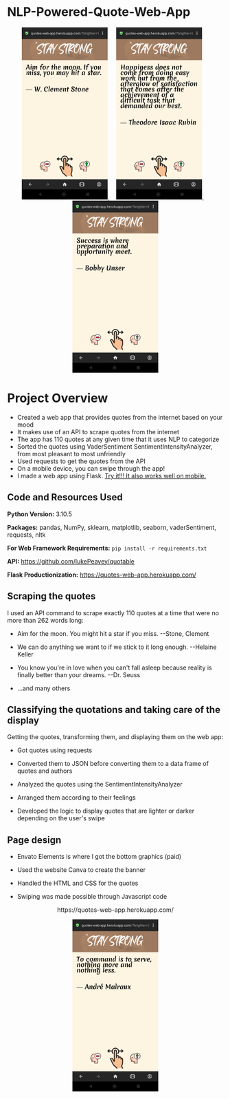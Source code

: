 # NLP-Powered-Quote-Web-App
<p align="center">
  <a href="https://quotes-web-app.herokuapp.com/">
    <img src="picture1.png" alt="Logo" width=200 height=400>
  </a>
  &nbsp
  &nbsp
  <a href="https://quotes-web-app.herokuapp.com/">
    <img src="picture3.png" alt="Logo" width=200 height=400>
  </a>
  &nbsp
  &nbsp
  <a href="https://quotes-web-app.herokuapp.com/">
    <img src="picture2.png" alt="Logo" width=200 height=400>
  </a>
</p>


# Project Overview


* Created a web app that provides quotes from the internet based on your mood
* It makes use of an API to scrape quotes from the internet
* The app has 110 quotes at any given time that it uses NLP to categorize
* Sorted the quotes using VaderSentiment SentimentIntensityAnalyzer, from most pleasant to most unfriendly
* Used requests to get the quotes from the API
* On a mobile device, you can swipe through the app!
* I made a web app using Flask. [Try it!!! It also works well on mobile.](https://quotes-web-app.herokuapp.com/)


## Code and Resources Used


**Python Version:** 3.10.5


**Packages:** pandas, NumPy, sklearn, matplotlib, seaborn, vaderSentiment, requests, nltk


**For Web Framework Requirements:**  ```pip install -r requirements.txt```


**API:**
https://github.com/lukePeavey/quotable


**Flask Productionization:**
https://quotes-web-app.herokuapp.com/


## Scraping the quotes


I used an API command to scrape exactly 110 quotes at a time that were no more than 262 words long:


*    Aim for the moon. You might hit a star if you miss. --Stone, Clement


*    We can do anything we want to if we stick to it long enough. --Helaine Keller


*    You know you're in love when you can't fall asleep because reality is finally better than your dreams. --Dr. Seuss


*    ...and many others


## Classifying the quotations and taking care of the display


Getting the quotes, transforming them, and displaying them on the web app:


*    Got quotes using requests


* Converted them to JSON before converting them to a data frame of quotes and authors


* Analyzed the quotes using the SentimentIntensityAnalyzer


* Arranged them according to their feelings


* Developed the logic to display quotes that are lighter or darker depending on the user's swipe


## Page design


* Envato Elements is where I got the bottom graphics (paid)


* Used the website Canva to create the banner


* Handled the HTML and CSS for the quotes


* Swiping was made possible through Javascript code


<p align="center">
   https://quotes-web-app.herokuapp.com/
</p>
<p align="center">
  <a href="https://quotes-web-app.herokuapp.com/">
    <img src="picture4.png" alt="Logo" width=200 height=400>
  </a>
</p>


